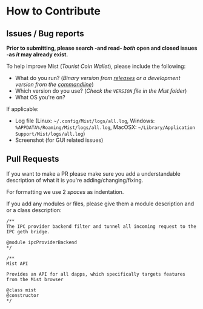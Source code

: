 # How to Contribute

## Issues / Bug reports

**Prior to submitting, please search -and read- _both_ open and closed issues -as _it_ may already exist.**

To help improve Mist (_Tourist Coin Wallet_), please include the following:

* What do you run? (_Binary version from [releases](https://github.com/touristcoin/mist/releases) or a development version from the [commandline](https://github.com/touristcoin/mist#run-mist)_)
* Which version do you use? (_Check the `VERSION` file in the Mist folder_)
* What OS you're on?

If applicable:

* Log file (Linux: `~/.config/Mist/logs/all.log`, Windows: `%APPDATA%/Roaming/Mist/logs/all.log`, MacOSX: `~/Library/Application Support/Mist/logs/all.log`)
* Screenshot (for GUI related issues)

## Pull Requests

If you want to make a PR please make sure you add a understandable description of what it is you're adding/changing/fixing.

For formatting we use 2 _spaces_ as indentation.

If you add any modules or files, please give them a module description and or a class description:

```
/**
The IPC provider backend filter and tunnel all incoming request to the IPC geth bridge.

@module ipcProviderBackend
*/

/**
Mist API

Provides an API for all dapps, which specifically targets features from the Mist browser

@class mist
@constructor
*/
```
